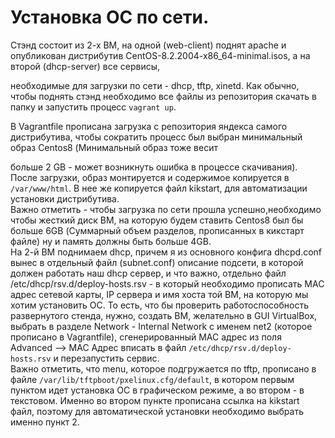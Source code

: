 # Установка ОС по сети.

   Стэнд состоит из 2-х ВМ, на одной (web-client) поднят apache и опубликован дистрибутив CentOS-8.2.2004-x86_64-minimal.isos, а на второй (dhcp-server) все сервисы, 

необходимые для загрузки по сети - dhcp, tftp, xinetd. Как обычно, чтобы поднять стэнд необходимо все файлы из репозитория скачать в папку и запустить процесс `vagrant up`.  

   В Vagrantfile прописана загрузка с репозитория яндекса самого дистрибутива, чтобы сократить процесс был выбран минимальный образ Centos8 (Минимальный образ тоже весит 

больше 2 GB - может возникнуть ошибка в процессе скачивания). После загрузки, образ монтируется и содержимое копируется в `/var/www/html`. В нее же копируется файл kikstart, для автоматизации установки дистрибутива. <br/>
   Важно отметить - чтобы загрузка по сети прошла успешно,необходимо чтобы жесткий диск ВМ, на которую будем ставить Centos8 был бы больше 6GB (Суммарный объем разделов, прописанных в кикстарт файле) ну и память должны быть больше 4GB. <br/>
   На 2-й ВМ поднимаем dhcp, причем я из основного конфига dhcpd.conf вынес в отдельный файл (subnet.conf) описание подсети, в которой должен работать наш dhcp сервер, и что важно, отдельно файл  /etc/dhcp/rsv.d/deploy-hosts.rsv - в который необходимо прописать MAC адрес сетевой карты, IP сервера и имя хоста той ВМ, на которую мы хотим установить ОС.
   То есть, что бы проверить работоспособность развернутого стенда, нужно, создать ВМ, желательно в GUI VirtualBox, выбрать в разделе Network - Internal Network  с именем net2 (которое прописано в Vagrantfile), сгенерированный MAC адрес из поля Advanced --> MAC Адрес вписать в файл `/etc/dhcp/rsv.d/deploy-hosts.rsv` и перезапустить сервис. <br/>
    Важно отметить, что menu, которое подгружается по tftp, прописано в файле `/var/lib/tftpboot/pxelinux.cfg/default`, в котором первым пунктом идет установка ОС в графическом режиме, а во втором - в текстовом. Именно во втором пункте прописана ссылка на kikstart файл, поэтому для автоматической установки необходимо  выбрать именно пункт 2.
    

